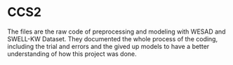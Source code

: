 # CCS2

The files are the raw code of preprocessing and modeling with WESAD and SWELL-KW Dataset.
They documented the whole process of the coding, including the trial and errors and the gived up models to have a better understanding of how this project was done.

